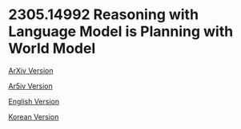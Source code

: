 # 2305.14992 Reasoning with Language Model is Planning with World Model

[ArXiv Version](https://arxiv.org/abs/2305.14992)

[Ar5iv Version](https://ar5iv.org/abs/2305.14992)

[English Version](https://raw.githack.com/kh-kim/arxiv-translator/master/papers/2305.14992/paper.en.html)

[Korean Version](https://raw.githack.com/kh-kim/arxiv-translator/master/papers/2305.14992/paper.ko.html)